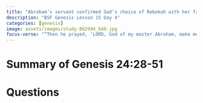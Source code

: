 ```yaml
---
title: "Abraham’s servant confirmed God’s choice of Rebekah with her family"
description: "BSF Genesis Lesson 15 Day 4"
categories: [genesis]
image: assets/images/study-862994_640.jpg
focus-verse: "“Then he prayed, ‘LORD, God of my master Abraham, make me successful today, and show kindness to my master Abraham.’” – Genesis 24:12"
---
```


# Summary of Genesis 24:28-51


# Questions

